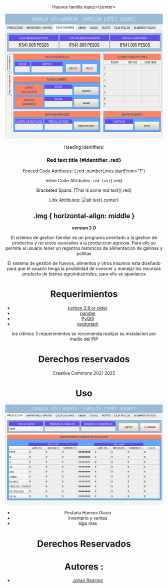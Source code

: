 
<center>  Huevos familia lopez<\center>
 
<img src="./imagenes_readme/caja_menor.png"
     alt="Imagen inicial"
     width="600" height="400"
     >  
     
 
 Heading Identifiers:
### Red text title {#identifier .red}

Fenced Code Attributes:
{.red .numberLines startFrom="1"}

Inline Code Attributes:
`red text`{.red}

Bracketed Spans:
[This is *some red text*]{.red}

Link Attributes:
![alt text](the.jpg){.center}

.img {
  horizontal-align: middle
}
---

**version 2.0**

El sistema de gestion familiar es un programa orientado a la gestion de productos y recursos asociados a la produccion agricola. Para ello se permite al usuario tener un registros historicos de alimentacion de gallinas y pollitas

El sistema de gestion de huevos, alimentos y otros insumos esta diseñado para que el usuario tenga la posibilidad de conocer y manejar los recursos producto de bienes agroindustriales, para ello se apanlanca
# Requerimientos 

- [python 3.9 or older](https://www.python.org/downloads/windows/)
- [pandas](https://pandas.pydata.org/pandas-docs/version/0.23.3/install.html)
- [PyQt5](https://pypi.org/project/PyQt5/)
- [pyqtgraph](http://www.pyqtgraph.org/) 

los ultimos 3 requerimientos se recomienda realizar su instalacion por medio del PIP 

# Derechos reservados 
Creative Commons 2021
2022
# Uso 

![](imagenes_readme/produccion.png)
 - Pestaña Huevos Diario
 - inventario y ventas
 - algo mas
# Derechos Reservados 


# Autores : 
- [Johan Ramirez](https://github.com/joaramirezra)
